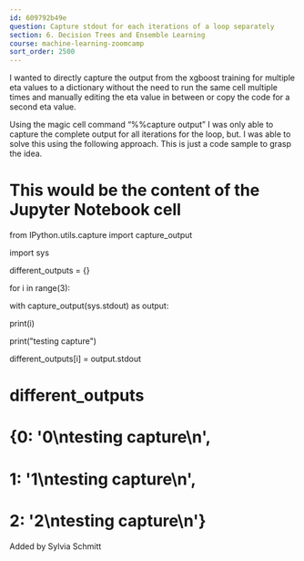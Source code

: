 ```yaml
---
id: 609792b49e
question: Capture stdout for each iterations of a loop separately
section: 6. Decision Trees and Ensemble Learning
course: machine-learning-zoomcamp
sort_order: 2500
---
```


I wanted to directly capture the output from the xgboost training for multiple eta values to a dictionary without the need to run the same cell multiple times and manually editing the eta value in between or copy the code for a second eta value.

Using the magic cell command “%%capture output” I was only able to capture the complete output for all iterations for the loop, but. I was able to solve this using the following approach. This is just a code sample to grasp the idea.

# This would be the content of the Jupyter Notebook cell

from IPython.utils.capture import capture_output

import sys

different_outputs = {}

for i in range(3):

with capture_output(sys.stdout) as output:

print(i)

print("testing capture")

different_outputs[i] = output.stdout

# different_outputs

# {0: '0\ntesting capture\n',

#  1: '1\ntesting capture\n',

#  2: '2\ntesting capture\n'}

Added by Sylvia Schmitt

